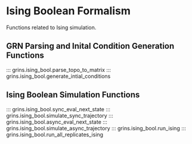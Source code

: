 # Ising Boolean Formalism

Functions related to Ising simulation.

## GRN Parsing and Inital Condition Generation Functions

::: grins.ising_bool.parse_topo_to_matrix
::: grins.ising_bool.generate_intial_conditions

## Ising Boolean Simulation Functions

::: grins.ising_bool.sync_eval_next_state
::: grins.ising_bool.simulate_sync_trajectory
::: grins.ising_bool.async_eval_next_state
::: grins.ising_bool.simulate_async_trajectory
::: grins.ising_bool.run_ising
::: grins.ising_bool.run_all_replicates_ising
